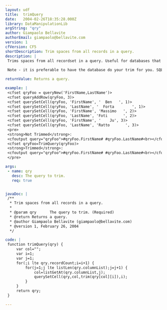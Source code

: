 ```yaml
---
layout: udf
title:  trimQuery
date:   2004-02-26T18:35:28.000Z
library: DataManipulationLib
argString: "qry"
author: Giampaolo Bellavite
authorEmail: giampaolo@bellavite.com
version: 1
cfVersion: CF5
shortDescription: Trim spaces from all records in a query.
description: |
 Trims spaces from all recordset in a query. Useful for databases that retrieve varchars values with extra spaces (as SQL Server). 
 
 Note - it is preferable to have the database do your trim for you. SQL Server for example can easily trim the data returned.

returnValue: Returns a query.

example: |
 <cfset qryFoo = queryNew('FirstName,LastName')>
 <cfset queryAddRow(qryFoo, 3)>
 <cfset querySetCell(qryFoo, 'FirstName', '  Ben   ', 1)>
 <cfset querySetCell(qryFoo, 'LastName', '  Forta        ', 1)>
 <cfset querySetCell(qryFoo, 'FirstName', 'Massimo   ', 2)>
 <cfset querySetCell(qryFoo, 'LastName', 'Foti       ', 2)>
 <cfset querySetCell(qryFoo, 'FirstName', '    Ju', 3)>
 <cfset querySetCell(qryFoo, 'LastName', 'Ratto       ', 3)>
 <pre>
 <strong>Not Trimmed</strong>:
 <cfoutput query="qryFoo">#qryFoo.FirstName# #qryFoo.LastName#<br></cfoutput>
 <cfset qryFoo=TrimQuery(qryFoo)>
 <strong>Trimmed</strong>:
 <cfoutput query="qryFoo">#qryFoo.FirstName# #qryFoo.LastName#<br></cfoutput>
 </pre>

args:
 - name: qry
   desc: The query to trim.
   req: true


javaDoc: |
 /**
  * Trim spaces from all records in a query.
  * 
  * @param qry      The query to trim. (Required)
  * @return Returns a query. 
  * @author Giampaolo Bellavite (giampaolo@bellavite.com) 
  * @version 1, February 26, 2004 
  */

code: |
 function trimQuery(qry) {
     var col="";
     var i=1;
     var j=1;
     for(;i lte qry.recordCount;i=i+1) {
         for(j=1;j lte listLen(qry.columnList);j=j+1) {
             col=listGetAt(qry.columnList,j);
             querySetCell(qry,col,trim(qry[col][i]),i);
         }
     }
     return qry;
 }

---
```


